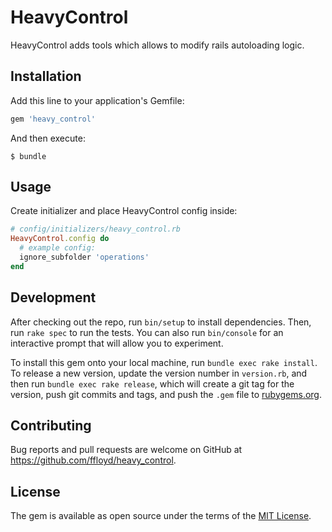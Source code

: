# HeavyControl

HeavyControl adds tools which allows to modify rails autoloading logic.

## Installation

Add this line to your application's Gemfile:

```ruby
gem 'heavy_control'
```

And then execute:

    $ bundle

## Usage

Create initializer and place HeavyControl config inside:

```ruby
# config/initializers/heavy_control.rb
HeavyControl.config do
  # example config:
  ignore_subfolder 'operations'
end
```

## Development

After checking out the repo, run `bin/setup` to install dependencies. Then, run `rake spec` to run the tests. You can also run `bin/console` for an interactive prompt that will allow you to experiment.

To install this gem onto your local machine, run `bundle exec rake install`. To release a new version, update the version number in `version.rb`, and then run `bundle exec rake release`, which will create a git tag for the version, push git commits and tags, and push the `.gem` file to [rubygems.org](https://rubygems.org).

## Contributing

Bug reports and pull requests are welcome on GitHub at https://github.com/ffloyd/heavy_control.


## License

The gem is available as open source under the terms of the [MIT License](http://opensource.org/licenses/MIT).
